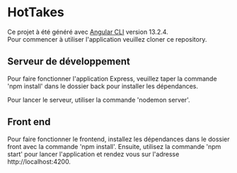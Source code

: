 # HotTakes

Ce projet à été généré avec [Angular CLI](https://github.com/angular/angular-cli) version 13.2.4.  
Pour commencer à utiliser l'application veuillez cloner ce repository.

## Serveur de développement

Pour faire fonctionner l'application Express, veuillez taper la commande 'npm install' dans le dossier back pour installer les dépendances.

Pour lancer le serveur, utiliser la commande 'nodemon server'.

## Front end

Pour faire fonctionner le frontend, installez les dépendances dans le dossier front avec la commande 'npm install'.
Ensuite, utilisez la commande 'npm start' pour lancer l'application et rendez vous sur l'adresse http://localhost:4200.
